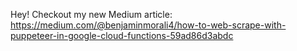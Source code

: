 Hey! Checkout my new Medium article: https://medium.com/@benjaminmorali4/how-to-web-scrape-with-puppeteer-in-google-cloud-functions-59ad86d3abdc
